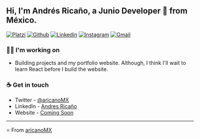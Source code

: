 ## Hi, I'm Andrés Ricaño, a Junio Developer 🚀 from México.

<!-- **aricanoMX/aricanomx** is a ✨ _special_ ✨ repository because its `README.md` (this file) appears on your GitHub profile. -->



[![Platzi](https://img.shields.io/badge/-Github-000?style=flat&logo=Github&logoColor=white)](https://platzi.com/@AricanoMX/)
[![Github](https://img.shields.io/badge/-Github-000?style=flat&logo=Github&logoColor=white)](https://github.com/aricanomx)
[![Linkedin](https://img.shields.io/badge/-LinkedIn-blue?style=flat&logo=Linkedin&logoColor=white)](https://www.linkedin.com/in/aricanomx/)
[![Instagram](https://img.shields.io/badge/-Instagram-c13584?style=flat&labelColor=c13584&logo=instagram&logoColor=white)](https://www.instagram.com/aricanomx/)
[![Gmail](https://img.shields.io/badge/-Gmail-c14438?style=flat&logo=Gmail&logoColor=white)](mailto:aricanomx@gmail.com)

### 👩‍💻 I'm working on
- Building projects and my portfolio website. 
Although, I think I'll wait to learn React before I build the website.

### ☕ Get in touch
- Twitter - [@aricanoMX](https://twitter.com/aricanoMX)
- LinkedIn - [Andres Ricaño](https://www.linkedin.com/in/aricanomx/)
- Website - [Coming Soon](https://aricanomx.com)

---
⭐️ From [aricanoMX](https://github.com/aricanoMX)
